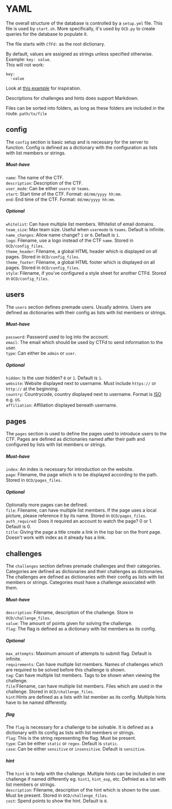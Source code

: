 # YAML
The overall structure of the database is controlled by a `setup.yml` file. This
file is used by `start.sh`. More specifically, it's used by `OCD.py` to
create queries for the database to populate it.

The file starts with `CTFd:` as the root dictionary.

By default, values are assigned as strings unless specified otherwise. Example: `key: value`.  
This will not work:   
```
key: 
  -value
```

Look at [this example](example_yaml.md) for inspiration.

Descriptions for challenges and hints does support Markdown.

Files can be sorted into folders, as long as these folders are included in the route. `path/to/file`

## config
The `config` section is basic setup and is necessary for the server to function.
Config is defined as a dictionary with the configuration as lists with list members or strings.

##### Must-have
`name`: The name of the CTF.  
`description`: Description of the CTF.  
`user_mode`: Can be either `users` or `teams`.  
`start`: Start time of the CTF. Format: `dd/mm/yyyy hh:mm`.  
`end`: End time of the CTF. Format: `dd/mm/yyyy hh:mm`.  
  
##### Optional
`whitelist`: Can have multiple list members. Whitelist of email domains.    
`team_size`: Max team size. Useful when `usermode` is `teams`. Default is infinite.
`name_changes`: Allow name change? `1` or `0`. Default is `1`.   
`logo`: Filename, use a logo instead of the CTF `name`. Stored in `OCD/config_files`.   
`theme_header`: Filename, a global HTML header which is displayed on all pages. Stored in `OCD/config_files`.   
`theme_footer`: Filename, a global HTML footer which is displayed on all pages. Stored in `OCD/config_files`.   
`style`: Filename, if you've configured a style sheet for another CTFd. Stored in `OCD/config_files`.   


## users
The `users` section defines premade users. Usually admins. Users are defined as
dictionaries with their config as lists with list members or strings.

##### Must-have
`password`: Password used to log into the account.    
`email`: The email which should be used by CTFd to send information to the user.   
`type`: Can either be `admin` or `user`.    

##### Optional
`hidden`: Is the user hidden? `0` or `1`. Default is `1`.  
`website`: Website displayed next to username. Must include `https://` or `http://` at
the beginning.   
`country`: Countrycode, country displayed next to username. Format is [ISO](https://www.iso.org/obp/ui) e.g. `US`.   
`affiliation`: Affiliation displayed beneath username.  


## pages
The `pages` section is used to define the pages used to introduce users to the CTF.
Pages are defined as dictionaries named after their path and configured by lists 
with list members or strings. 

##### Must-have
`index`: An index is necessary for introduction on the website.   
`page`: Filename, the page which is to be displayed according to the path. Stored in `OCD/pages_files`. 

##### Optional
Optionally more pages can be defined.   
`file`: Filename, can have multiple list members. If the page uses a local picture, please reference it by its name. Stored in `OCD/pages_files`.  
`auth_required`: Does it required an account to watch the page? 0 or 1. Default is 0.  
`title`: Giving the page a title create a link in the top bar on the front page. Doesn't work with index as it already has a link.  


## challenges
The `challenges` section defines premade challenges and their categories.
Categories are defined as dictionaries and their challenges as dictionaries. The
challenges are defined as dictionaries with their config as lists with list members or strings. 
Categories must have a challenge associated with them.

##### Must-have
`description`: Filename, description of the challenge. Store in `OCD/challenge_files`.  
`value`: The amount of points given for solving the challenge.    
`flag`: The flag is defined as a dictionary with list members as its config.  

##### Optional
`max_attempts`: Maximum amount of attempts to submit flag. Default is infinite.    
`requirements`: Can have multiple list members. Names of challenges which are
required to be solved before this challenge is shown.  
`tag`: Can have multiple list members. Tags to be shown when viewing the
challenge.  
`file`:Filename, can have multiple list members. Files which are used in the challenge. Stored in `OCD/challenge_files`.  
`hint`:Hints are defined as a lists with list member as its config. Multiple
hints have to be named differently.  

##### flag
The `flag` is necessary for a challenge to be solvable. It is defined as a
dictionary with its config as lists with list members or strings.   
`flag`: This is the string representing the flag. Must be present.   
`type`: Can be either `static` or `regex`. Default is `static`.  
`case`: Can be either `sensitive` or `insensitive`. Default is `sensitive`. 

##### hint
The `hint` is to help with the challenge. Multiple hints can be included in one
challenge if named differently eg. `hint1`, `hint_exp`, etc. Defnied as a list with 
list members or strings.  
`description`: Filename, description of the hint which is shown to the user. Must be
present. Stored in `OCD/challenge_files`.   
`cost`: Spend points to show the hint. Default is `0`.  
